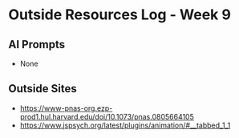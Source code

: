 # Outside Resources Log - Week 9

## AI Prompts
- None

## Outside Sites
- https://www-pnas-org.ezp-prod1.hul.harvard.edu/doi/10.1073/pnas.0805664105 
- https://www.jspsych.org/latest/plugins/animation/#__tabbed_1_1 

